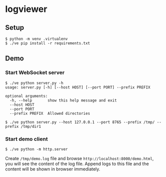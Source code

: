 # logviewer

## Setup

```
$ python -m venv .virtualenv
$ ./ve pip install -r requirements.txt
```

## Demo

### Start WebSocket server

```
$ ./ve python server.py -h
usage: server.py [-h] [--host HOST] [--port PORT] --prefix PREFIX

optional arguments:
  -h, --help       show this help message and exit
  --host HOST
  --port PORT
  --prefix PREFIX  Allowed directories

$ ./ve python server.py --host 127.0.0.1 --port 8765 --prefix /tmp/ --prefix /tmp/dir1
```

### Start demo client

```
$ ./ve python -m http.server
```

Create `/tmp/demo.log` file and browse `http://localhost:8000/demo.html`, you will see the content of the log file. Append logs to this file and the content will be shown in browser immediately.
